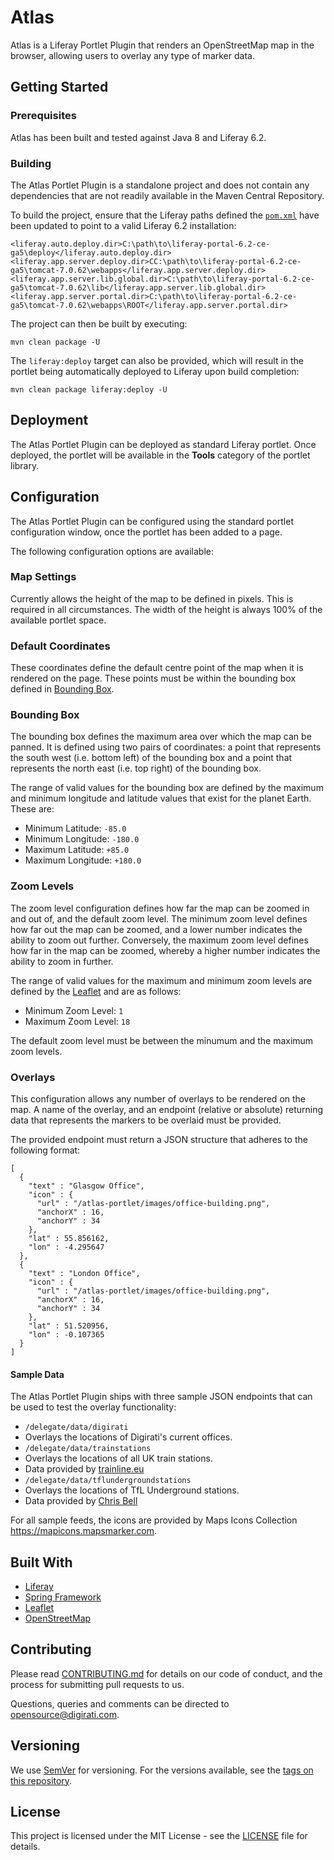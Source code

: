 # Atlas

Atlas is a Liferay Portlet Plugin that renders an OpenStreetMap map in the browser, allowing users to overlay any type of marker data.

## Getting Started

### Prerequisites

Atlas has been built and tested against Java 8 and Liferay 6.2.

### Building

The Atlas Portlet Plugin is a standalone project and does not contain any dependencies that are not readily available in the Maven Central Repository.

To build the project, ensure that the Liferay paths defined the [`pom.xml`](pom.xml) have been updated to point to a valid Liferay 6.2 installation:

```
<liferay.auto.deploy.dir>C:\path\to\liferay-portal-6.2-ce-ga5\deploy</liferay.auto.deploy.dir>
<liferay.app.server.deploy.dir>CC:\path\to\liferay-portal-6.2-ce-ga5\tomcat-7.0.62\webapps</liferay.app.server.deploy.dir>
<liferay.app.server.lib.global.dir>C:\path\to\liferay-portal-6.2-ce-ga5\tomcat-7.0.62\lib</liferay.app.server.lib.global.dir>
<liferay.app.server.portal.dir>C:\path\to\liferay-portal-6.2-ce-ga5\tomcat-7.0.62\webapps\ROOT</liferay.app.server.portal.dir>
```

The project can then be built by executing:

```
mvn clean package -U
```

The `liferay:deploy` target can also be provided, which will result in the portlet being automatically deployed to Liferay upon build completion:

```
mvn clean package liferay:deploy -U
```

## Deployment

The Atlas Portlet Plugin can be deployed as standard Liferay portlet. Once deployed, the portlet will be available in the **Tools** category of the portlet library.

## Configuration

The Atlas Portlet Plugin can be configured using the standard portlet configuration window, once the portlet has been added to a page.

The following configuration options are available:

### Map Settings

Currently allows the height of the map to be defined in pixels. This is required in all circumstances. The width of the height is always 100% of the available portlet space.

### Default Coordinates

These coordinates define the default centre point of the map when it is rendered on the page. These points must be within the bounding box defined in [Bounding Box](#bounding-box).

### Bounding Box

The bounding box defines the maximum area over which the map can be panned. It is defined using two pairs of coordinates: a point that represents the south west (i.e. bottom left) of the bounding box and a point that represents the north east (i.e. top right) of the bounding box.

The range of valid values for the bounding box are defined by the maximum and minimum longitude and latitude values that exist for the planet Earth. These are:

- Minimum Latitude: `-85.0`
- Minimum Longitude: `-180.0`
- Maximum Latitude: `+85.0`
- Maximum Longitude: `+180.0`

### Zoom Levels

The zoom level configuration defines how far the map can be zoomed in and out of, and the default zoom level. The minimum zoom level defines how far out the map can be zoomed, and a lower number indicates the ability to zoom out further. Conversely, the maximum zoom level defines how far in the map can be zoomed, whereby a higher number indicates the ability to zoom in further.

The range of valid values for the maximum and minimum zoom levels are defined by the [Leaflet](http://leafletjs.com/) and are as follows:

- Minimum Zoom Level: `1`
- Maximum Zoom Level: `18`

The default zoom level must be between the minumum and the maximum zoom levels.

### Overlays

This configuration allows any number of overlays to be rendered on the map. A name of the overlay, and an endpoint (relative or absolute) returning data that represents the markers to be overlaid must be provided.

The provided endpoint must return a JSON structure that adheres to the following format:

```
[
  {
    "text" : "Glasgow Office",
    "icon" : {
      "url" : "/atlas-portlet/images/office-building.png",
      "anchorX" : 16,
      "anchorY" : 34
    },
    "lat" : 55.856162,
    "lon" : -4.295647
  },
  {
    "text" : "London Office",
    "icon" : {
      "url" : "/atlas-portlet/images/office-building.png",
      "anchorX" : 16,
      "anchorY" : 34
    },
    "lat" : 51.520956,
    "lon" : -0.107365
  }
]
```

#### Sample Data

The Atlas Portlet Plugin ships with three sample JSON endpoints that can be used to test the overlay functionality:

- `/delegate/data/digirati`
 - Overlays the locations of Digirati's current offices.
- `/delegate/data/trainstations`
 - Overlays the locations of all UK train stations.
 - Data provided by [trainline.eu](https://github.com/trainline-eu/stations)
- `/delegate/data/tflundergroundstations`
 - Overlays the locations of TfL Underground stations.
 - Data provided by [Chris Bell](https://www.doogal.co.uk/london_stations.php)

For all sample feeds, the icons are provided by Maps Icons Collection https://mapicons.mapsmarker.com.

## Built With

- [Liferay](https://www.liferay.com/)
- [Spring Framework](https://spring.io/)
- [Leaflet](http://leafletjs.com/)
- [OpenStreetMap](https://www.openstreetmap.org/)

## Contributing

Please read [CONTRIBUTING.md](CONTRIBUTING.md) for details on our code of conduct, and the process for submitting pull requests to us.

Questions, queries and comments can be directed to opensource@digirati.com.

## Versioning

We use [SemVer](http://semver.org/) for versioning. For the versions available, see the [tags on this repository](https://github.com/digirati-co-uk/liferay-plugins/tags).

## License

This project is licensed under the MIT License - see the [LICENSE](LICENSE) file for details.
